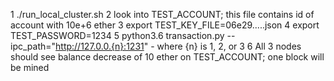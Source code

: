 1 ./run_local_cluster.sh <path-to-aleth-executable>
2 look into TEST_ACCOUNT; this file contains id of account with 10e+6 ether
3 export TEST_KEY_FILE=06e29.....json
4 export TEST_PASSWORD=1234
5 python3.6 transaction.py --ipc_path="http://127.0.0.{n}:1231" - where {n} is 1, 2, or 3
6 All 3 nodes should see balance decrease of 10 ether on TEST_ACCOUNT; one block will be mined
